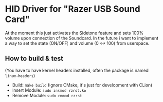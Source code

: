 # HID Driver for "Razer USB Sound Card"
At the moment this just activates the Sidetone feature and sets 100% volume upon connection of the Soundcard. In the future i want to implement a way to set the state (ON/OFF) and volume (0 <-> 100) from userspace.

## How to build & test
(You have to have kernel headers installed, often the package is named `linux-headers`)
- Build: `make build` (Ignore CMake, it's just for development with CLion)
- Insert Module: `sudo insmod rzrst.ko`
- Remove Module: `sudo rmmod rzrst`
